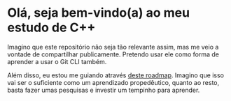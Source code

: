 # Olá, seja bem-vindo(a) ao meu estudo de C++

Imagino que este repositório não seja tão relevante assim, mas me veio a vontade de compartilhar publicamente. Pretendo usar ele como forma de aprender a usar o Git CLI também.

Além disso, eu estou me guiando através [deste roadmap](https://roadmap.sh/cpp). Imagino que isso vai ser o suficiente como um aprendizado propedêutico, quanto ao resto, basta fazer umas pesquisas e investir um tempinho para aprender.
